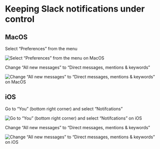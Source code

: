 # Keeping Slack notifications under control


<!--
## Windows
-->


## MacOS

Select “Preferences” from the menu

![Select “Preferences” from the menu on MacOS](https://lotusbuddies.github.io/docs/assets/notif-macos-1.png)

Change “All new messages” to “Direct messages, mentions & keywords”

![Change “All new messages” to “Direct messages, mentions & keywords” on MacOS](https://lotusbuddies.github.io/docs/assets/notif-macos-2.png)


## iOS

Go to “You” (bottom right corner) and select “Notifcations”

![Go to “You” (bottom right corner) and select “Notifcations” on iOS](https://lotusbuddies.github.io/docs/assets/notif-ios-1.png)

Change “All new messages” to “Direct messages, mentions & keywords”

![Change “All new messages” to “Direct messages, mentions & keywords” on iOS](https://lotusbuddies.github.io/docs/assets/notif-ios-2.png)


<!--
## iPadOS
-->


<!--“”-->
